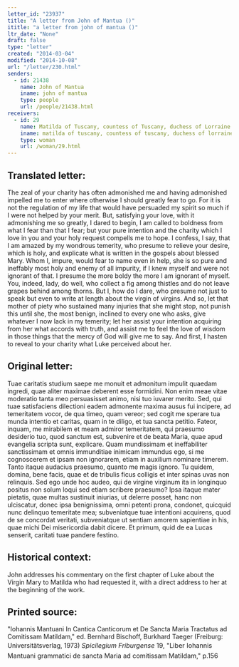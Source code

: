 ```yaml
---
letter_id: "23937"
title: "A letter from John of Mantua ()"
ititle: "a letter from john of mantua ()"
ltr_date: "None"
draft: false
type: "letter"
created: "2014-03-04"
modified: "2014-10-08"
url: "/letter/230.html"
senders:
  - id: 21438
    name: John of Mantua
    iname: john of mantua
    type: people
    url: /people/21438.html
receivers:
  - id: 29
    name: Matilda of Tuscany, countess of Tuscany, duchess of Lorraine
    iname: matilda of tuscany, countess of tuscany, duchess of lorraine
    type: woman
    url: /woman/29.html
---
```

<h2> Translated letter:</h2>The zeal of your charity has often admonished me and having admonished impelled me to enter where otherwise I should greatly fear to go.  For it is not the regulation of my life that would have persuaded my spirit so much if I were not helped by your merit.  But, satisfying your love, with it admonishing me so greatly, I dared to begin, I am called to boldness from what I fear than that I fear; but your pure intention and the charity which I love in you and your holy request compells me to hope.  I confess, I say, that I am amazed by my wondrous temerity, who presume to relieve your desire, which is holy, and explicate what is written in the gospels about blessed Mary.  Whom I, impure, would fear to name even in help, she is so pure and ineffably most holy and enemy of all impurity, if I knew myself and were not ignorant of that.  I presume the more boldy the more I am ignorant of myself.  You, indeed, lady, do well, who collect a fig among thistles and do not leave grapes behind among thorns.  But I, how do I dare, who presume not just to speak but even to write at length about the virgin of virgins.  And so, let that mother of piety who sustained many injuries that she might stop, not punish this until she, the most benign, inclined to every one who asks, give whatever I now lack in my temerity; let her assist your intention acquiring from her what accords with truth, and assist me to feel the love of wisdom in those things that the mercy of God will give me to say.  And first, I hasten to reveal to your charity what Luke perceived about her.
<h2 class="mt-4"> Original letter:</h2>Tuae caritatis studium saepe me monuit et admonitum impulit quaedam ingredi, quae aliter maximae deberent esse formidini.  Non enim meae vitae moderatio tanta meo persuasisset animo, nisi tuo iuvarer merito.  Sed, qui tuae satisfaciens dilectioni eadem admonente maxima ausus fui incipere, ad temeritatem vocor, de qua timeo, quam vereor; sed cogit me sperare tua munda intentio et caritas, quam in te diligo, et tua sancta petitio.  Fateor, inquam, me mirabilem et meam admiror temeritatem, qui praesumo desiderio tuo, quod sanctum est, subvenire et de beata Maria, quae apud evangelia scripta sunt, explicare.  Quam mundissimam et ineffabiliter sanctissimam et omnis immunditiae inimicam immundus ego, si me cognoscerem et ipsam non ignorarem, etiam in auxilium nominare timerem.  Tanto itaque audacius praesumo, quanto me magis ignoro.  Tu quidem, domina, bene facis, quae et de tribulis ficus colligis et inter spinas uvas non relinquis.  Sed ego unde hoc audeo, qui de virgine virginum ita in longinquo positus non solum loqui sed etiam scribere praesumo?  Ipsa itaque mater pietatis, quae multas sustinuit iniurias, ut delerre posset, hanc non ulciscatur, donec ipsa benignissima, omni petenti prona, condonet, quicquid nunc delinquo temeritate mea; subveniatque tuae intentioni acquirens, quod de se concordat veritati, subveniatque ut sentiam amorem sapientiae in his, quae michi Dei misericordia dabit dicere.  Et primum, quid de ea Lucas senserit, caritati tuae pandere festino.
<h2 class="mt-4"> Historical context:</h2>John addresses his commentary on the first chapter of Luke about the Virgin Mary to Matilda who had requested it, with a direct address to her at the beginning of the work.
<h2 class="mt-4"> Printed source:</h2><p>"Iohannis Mantuani In Cantica Canticorum et De Sancta Maria Tractatus ad Comitissam Matildam," ed. Bernhard Bischoff, Burkhard Taeger (Freiburg: Universitätsverlag, 1973) <em><span style="font-size: 14.4444446563721px; line-height: 23.3333339691162px; background-color: transparent;">Spicilegium</span><span style="font-size: 14.4444446563721px; line-height: 23.3333339691162px; background-color: transparent;">&nbsp;Fribur</span></em><span style="font-size: 14.4444446563721px; line-height: 1.5; background-color: transparent;"><em>gense</em> 19, "Liber Iohannis Mantuani grammatici de sancta Maria ad comitissam Matildam," p.156</span></p>